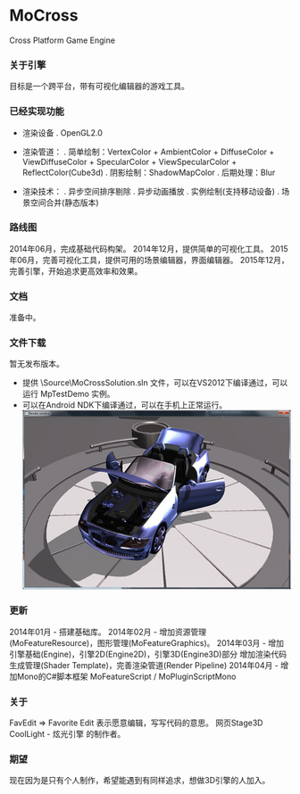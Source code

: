 MoCross
=======

Cross Platform Game Engine

### 关于引擎

目标是一个跨平台，带有可视化编辑器的游戏工具。

### 已经实现功能

- 渲染设备
   . OpenGL2.0

- 渲染管道：
   . 简单绘制：VertexColor + AmbientColor + DiffuseColor + ViewDiffuseColor + SpecularColor + ViewSpecularColor + ReflectColor(Cube3d)
   . 阴影绘制：ShadowMapColor
   . 后期处理：Blur

- 渲染技术：
   . 异步空间排序剔除
   . 异步动画播放
   . 实例绘制(支持移动设备)
   . 场景空间合并(静态版本)

### 路线图

2014年06月，完成基础代码构架。
2014年12月，提供简单的可视化工具。
2015年06月，完善可视化工具，提供可用的场景编辑器，界面编辑器。
2015年12月，完善引擎，开始追求更高效率和效果。

### 文档

准备中。

### 文件下载

暂无发布版本。
- 提供 \Source\MoCrossSolution.sln 文件，可以在VS2012下编译通过，可以运行 MpTestDemo 实例。
- 可以在Android NDK下编译通过，可以在手机上正常运行。
![MoCross](/Document/Resource/TestDemo01.jpg)

### 更新

2014年01月 - 搭建基础库。
2014年02月 - 增加资源管理(MoFeatureResource)，图形管理(MoFeatureGraphics)。 
2014年03月 - 增加引擎基础(Engine)，引擎2D(Engine2D)，引擎3D(Engine3D)部分
             增加渲染代码生成管理(Shader Template)，完善渲染管道(Render Pipeline)
2014年04月 - 增加Mono的C#脚本框架 MoFeatureScript / MoPluginScriptMono

### 关于

FavEdit => Favorite Edit 表示愿意编辑，写写代码的意思。
   网页Stage3D CoolLight - 炫光引擎 的制作者。

### 期望
   现在因为是只有个人制作，希望能遇到有同样追求，想做3D引擎的人加入。
